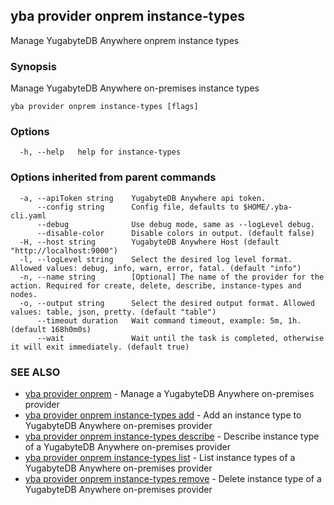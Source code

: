 ## yba provider onprem instance-types

Manage YugabyteDB Anywhere onprem instance types

### Synopsis

Manage YugabyteDB Anywhere on-premises instance types

```
yba provider onprem instance-types [flags]
```

### Options

```
  -h, --help   help for instance-types
```

### Options inherited from parent commands

```
  -a, --apiToken string    YugabyteDB Anywhere api token.
      --config string      Config file, defaults to $HOME/.yba-cli.yaml
      --debug              Use debug mode, same as --logLevel debug.
      --disable-color      Disable colors in output. (default false)
  -H, --host string        YugabyteDB Anywhere Host (default "http://localhost:9000")
  -l, --logLevel string    Select the desired log level format. Allowed values: debug, info, warn, error, fatal. (default "info")
  -n, --name string        [Optional] The name of the provider for the action. Required for create, delete, describe, instance-types and nodes.
  -o, --output string      Select the desired output format. Allowed values: table, json, pretty. (default "table")
      --timeout duration   Wait command timeout, example: 5m, 1h. (default 168h0m0s)
      --wait               Wait until the task is completed, otherwise it will exit immediately. (default true)
```

### SEE ALSO

* [yba provider onprem](yba_provider_onprem.md)	 - Manage a YugabyteDB Anywhere on-premises provider
* [yba provider onprem instance-types add](yba_provider_onprem_instance-types_add.md)	 - Add an instance type to YugabyteDB Anywhere on-premises provider
* [yba provider onprem instance-types describe](yba_provider_onprem_instance-types_describe.md)	 - Describe instance type of a YugabyteDB Anywhere on-premises provider
* [yba provider onprem instance-types list](yba_provider_onprem_instance-types_list.md)	 - List instance types of a YugabyteDB Anywhere on-premises provider
* [yba provider onprem instance-types remove](yba_provider_onprem_instance-types_remove.md)	 - Delete instance type of a YugabyteDB Anywhere on-premises provider

